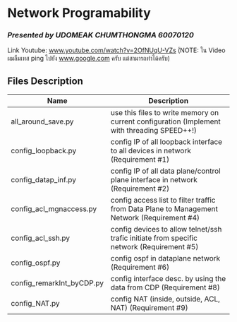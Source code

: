 # Network Programability 
### _Presented by UDOMEAK CHUMTHONGMA 60070120_

Link Youtube: www.youtube.com/watch?v=2OfNUqU-VZs
(์NOTE: ใน Video ผมลืมเทส ping ไปยัง www.google.com ครับ แต่สามารถทำได้ครับ)

## Files Description
| Name | Description |
| ------ | ------ |
| all_around_save.py | use this files to write memory on current configuration (Implement with threading SPEED++!) |
| config_loopback.py | config IP of all loopback interface to all devices in network (Requirement #1) |
| config_datap_inf.py | config IP of all data plane/control plane interface in network (Requirement #2) |
| config_acl_mgnaccess.py | config access list to filter traffic from Data Plane to Management Network (Requirement #4) |
| config_acl_ssh.py | config devices to allow telnet/ssh trafic initiate from specific network  (Requirement #5) |
| config_ospf.py | config ospf in dataplane network (Requirement #6) |
| config_remarkInt_byCDP.py | config interface desc. by using the data from CDP (Requirement #8) |
| config_NAT.py | config NAT (inside, outside, ACL, NAT) (Requirement #9) |